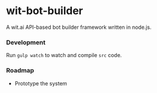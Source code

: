 # wit-bot-builder
A wit.ai API-based bot builder framework written in node.js.

### Development
Run `gulp watch` to watch and compile `src` code.  

### Roadmap
- Prototype the system

